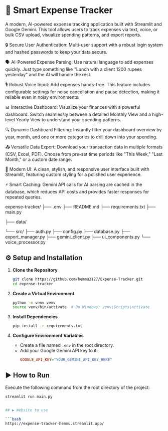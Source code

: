 # 🚀 Smart Expense Tracker

A modern, AI-powered expense tracking application built with Streamlit and Google Gemini. This tool allows users to track expenses via text, voice, or bulk CSV upload, visualize spending patterns, and export reports.

🔒 Secure User Authentication: Multi-user support with a robust login system and hashed passwords to keep your data secure.

🗣️ AI-Powered Expense Parsing: Use natural language to add expenses quickly. Just type something like "Lunch with a client 1200 rupees yesterday" and the AI will handle the rest.

🎙️ Robust Voice Input: Add expenses hands-free. This feature includes configurable settings for noise cancellation and pause detection, making it reliable even in noisy environments.

📊 Interactive Dashboard: Visualize your finances with a powerful dashboard. Switch seamlessly between a detailed Monthly View and a high-level Yearly View to understand your spending patterns.

🔍 Dynamic Dashboard Filtering: Instantly filter your dashboard overview by year, month, and one or more categories to drill down into your spending.

📤 Versatile Data Export: Download your transaction data in multiple formats (CSV, Excel, PDF). Choose from pre-set time periods like "This Week," "Last Month," or a custom date range.

🎨 Modern UI: A clean, stylish, and responsive user interface built with Streamlit, featuring custom styling for a polished user experience.

⚡ Smart Caching: Gemini API calls for AI parsing are cached in the database, which reduces API costs and provides faster responses for repeated queries.


expense-tracker/
├── .env
├── README.md
├── requirements.txt
├── main.py

├── data/

└── src/
├── auth.py
├── config.py
├── database.py
├── export_manager.py
├── gemini_client.py
├── ui_components.py
└── voice_processor.py
## ⚙️ Setup and Installation

1.  **Clone the Repository**
    ```bash
    git clone https://github.com/hemmu3127/Expense-Tracker.git
    cd expense-tracker
    ```

2.  **Create a Virtual Environment**
    ```bash
    python -m venv venv
    source venv/bin/activate  # On Windows: venv\Scripts\activate
    ```

3.  **Install Dependencies**
    ```bash
    pip install -r requirements.txt
    ```

4.  **Configure Environment Variables**
    -   Create a file named `.env` in the root directory.
    -   Add your Google Gemini API key to it:
        ```ini
        GOOGLE_API_KEY="YOUR_GEMINI_API_KEY_HERE"
        ```

## ▶️ How to Run

Execute the following command from the root directory of the project:

```bash
streamlit run main.py


## ▶️ Website to use

```bash
https://expense-tracker-hemmu.streamlit.app/
